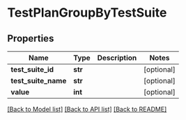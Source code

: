 # TestPlanGroupByTestSuite


## Properties
Name | Type | Description | Notes
------------ | ------------- | ------------- | -------------
**test_suite_id** | **str** |  | [optional] 
**test_suite_name** | **str** |  | [optional] 
**value** | **int** |  | [optional] 

[[Back to Model list]](../README.md#documentation-for-models) [[Back to API list]](../README.md#documentation-for-api-endpoints) [[Back to README]](../README.md)


